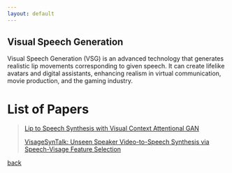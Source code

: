 ```yaml
---
layout: default
---
```


## Visual Speech Generation

Visual Speech Generation (VSG) is an advanced technology that generates realistic lip movements corresponding to given speech. It can create lifelike avatars and digital assistants, enhancing realism in virtual communication, movie production, and the gaming industry.

# List of Papers

> [Lip to Speech Synthesis with Visual Context Attentional GAN](https://arxiv.org/abs/2204.01726)
> 
> [VisageSynTalk: Unseen Speaker Video-to-Speech Synthesis via Speech-Visage Feature Selection](https://arxiv.org/abs/2206.07458)

[back](../index.html)

